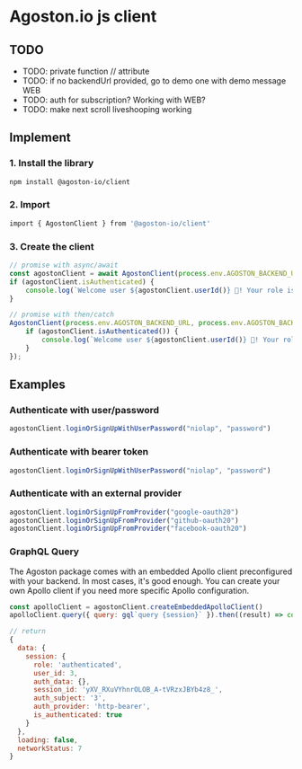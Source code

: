 # Agoston.io js client

## TODO

- TODO: private function // attribute
- TODO: if no backendUrl provided, go to demo one with demo message WEB
- TODO: auth for subscription? Working with WEB?
- TODO: make next scroll liveshooping working

## Implement

### 1. Install the library

```bash
npm install @agoston-io/client
```

### 2. Import

```bash
import { AgostonClient } from '@agoston-io/client'
```

### 3. Create the client

```js
// promise with async/await
const agostonClient = await AgostonClient(process.env.AGOSTON_BACKEND_URL, process.env.AGOSTON_BACKEND_URL_BEARER_TOKEN);
if (agostonClient.isAuthenticated) {
    console.log(`Welcome user ${agostonClient.userId()} 👋! Your role is: ${agostonClient.userRole()}.`);
}
```

```js
// promise with then/catch
AgostonClient(process.env.AGOSTON_BACKEND_URL, process.env.AGOSTON_BACKEND_URL_BEARER_TOKEN).then(agostonClient => {
    if (agostonClient.isAuthenticated()) {
        console.log(`Welcome user ${agostonClient.userId()} 👋! Your role is: ${agostonClient.userRole()}.`);
    }
});
```

## Examples

### Authenticate with user/password

```js
agostonClient.loginOrSignUpWithUserPassword("niolap", "password")
```

### Authenticate with bearer token

```js
agostonClient.loginOrSignUpWithUserPassword("niolap", "password")
```

### Authenticate with an external provider

```js
agostonClient.loginOrSignUpFromProvider("google-oauth20")
agostonClient.loginOrSignUpFromProvider("github-oauth20")
agostonClient.loginOrSignUpFromProvider("facebook-oauth20")
```

### GraphQL Query

The Agoston package comes with an embedded Apollo client preconfigured with your backend.
In most cases, it's good enough. You can create your own Apollo client if you need more specific Apollo configuration.

```js
const apolloClient = agostonClient.createEmbeddedApolloClient()
apolloClient.query({ query: gql`query {session}` }).then((result) => console.log(result));
```

```js
// return
{
  data: {
    session: {
      role: 'authenticated',
      user_id: 3,
      auth_data: {},
      session_id: 'yXV_RXuVYhnrOLOB_A-tVRzxJBYb4z8_',
      auth_subject: '3',
      auth_provider: 'http-bearer',
      is_authenticated: true
    }
  },
  loading: false,
  networkStatus: 7
}
```